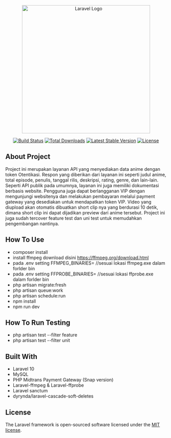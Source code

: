 <p align="center"><a href="https://laravel.com" target="_blank"><img src="https://raw.githubusercontent.com/laravel/art/master/logo-lockup/5%20SVG/2%20CMYK/1%20Full%20Color/laravel-logolockup-cmyk-red.svg" width="400" alt="Laravel Logo"></a></p>

<p align="center">
<a href="https://github.com/laravel/framework/actions"><img src="https://github.com/laravel/framework/workflows/tests/badge.svg" alt="Build Status"></a>
<a href="https://packagist.org/packages/laravel/framework"><img src="https://img.shields.io/packagist/dt/laravel/framework" alt="Total Downloads"></a>
<a href="https://packagist.org/packages/laravel/framework"><img src="https://img.shields.io/packagist/v/laravel/framework" alt="Latest Stable Version"></a>
<a href="https://packagist.org/packages/laravel/framework"><img src="https://img.shields.io/packagist/l/laravel/framework" alt="License"></a>
</p>

## About Project

Project ini merupakan layanan API yang menyediakan data anime dengan token Otentikasi. Respon yang diberikan dari layanan ini seperti judul anime, total episode, penulis, tanggal rilis, deskripsi, rating, genre, dan lain-lain. Seperti API publik pada umumnya, layanan ini juga memiliki dokumentasi berbasis website. Pengguna juga dapat berlangganan VIP dengan mengunjungi websitenya dan melakukan pembayaran melalui payment gateway yang desediakan untuk mendapatkan token VIP. Video yang diupload akan otomatis dibuatkan short clip nya yang berdurasi 10 detik, dimana short clip ini dapat dijadikan preview dari anime tersebut. Project ini juga sudah tercover feature test dan uni test untuk memudahkan pengembangan nantinya. 

## How To Use

- composer install
- install ffmpeg download disini https://ffmpeg.org/download.html
- pada .env setting FFMPEG_BINARIES= //sesuai lokasi ffmpeg.exe dalam forlder bin
- pada .env setting FFPROBE_BINARIES= //sesuai lokasi ffprobe.exe dalam forlder bin
- php artisan migrate:fresh
- php artisan queue:work
- php artisan schedule:run
- npm install
- npm run dev

## How To Run Testing
- php artisan test --filter feature
- php artisan test --filter unit

## Built With

- Laravel 10
- MySQL
- PHP Midtrans Payment Gateway (Snap version)
- Laravel-ffmpeg & Laravel-ffprobe
- Laravel sanctum
- dyrynda/laravel-cascade-soft-deletes

## License

The Laravel framework is open-sourced software licensed under the [MIT license](https://opensource.org/licenses/MIT).

